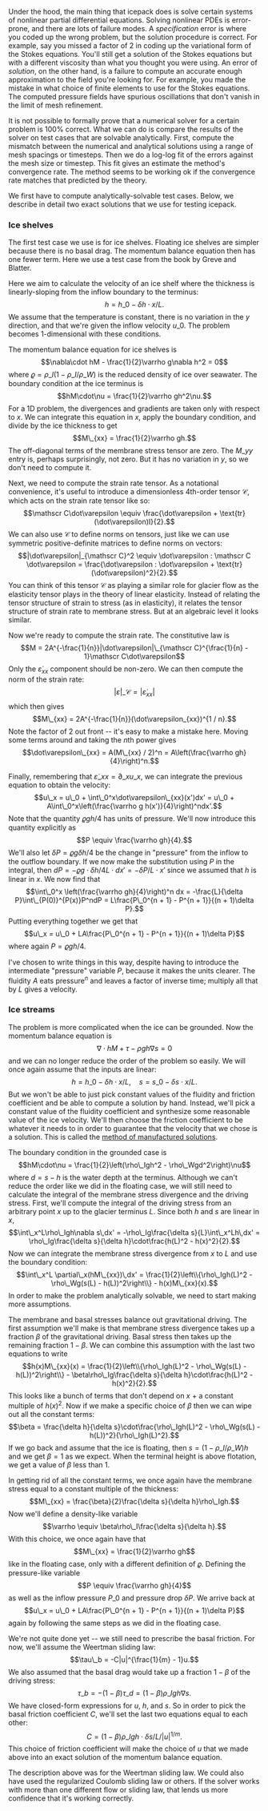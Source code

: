 <!--
.. title: Verification
.. slug: verification
.. date: 2025-04-10 11:11:07 UTC-07:00
.. tags: mathjax
.. category: 
.. link: 
.. description: 
.. type: text
.. hidetitle: True
-->

Under the hood, the main thing that icepack does is solve certain systems of nonlinear partial differential equations.
Solving nonlinear PDEs is error-prone, and there are lots of failure modes.
A *specification* error is where you coded up the wrong problem, but the solution procedure is correct.
For example, say you missed a factor of 2 in coding up the variational form of the Stokes equations.
You'll still get a solution of the Stokes equations but with a different viscosity than what you thought you were using.
An error of *solution*, on the other hand, is a failure to compute an accurate enough approximation to the field you're looking for.
For example, you made the mistake in what choice of finite elements to use for the Stokes equations.
The computed pressure fields have spurious oscillations that don't vanish in the limit of mesh refinement.

It is not possible to formally prove that a numerical solver for a certain problem is 100% correct.
What we can do is compare the results of the solver on test cases that are solvable analytically.
First, compute the mismatch between the numerical and analytical solutions using a range of mesh spacings or timesteps.
Then we do a log-log fit of the errors against the mesh size or timestep.
This fit gives an estimate the method's convergence rate.
The method seems to be working ok if the convergence rate matches that predicted by the theory.

We first have to compute analytically-solvable test cases.
Below, we describe in detail two exact solutions that we use for testing icepack.


### Ice shelves

The first test case we use is for ice shelves.
Floating ice shelves are simpler because there is no basal drag.
The momentum balance equation then has one fewer term.
Here we use a test case from the book by Greve and Blatter.

Here we aim to calculate the velocity of an ice shelf where the thickness is linearly-sloping from the inflow boundary to the terminus:
$$h = h\_0 - \delta h\cdot x / L.$$
We assume that the temperature is constant, there is no variation in the $y$ direction, and that we're given the inflow velocity $u\_0$.
The problem becomes 1-dimensional with these conditions.

The momentum balance equation for ice shelves is
$$\nabla\cdot hM - \frac{1}{2}\varrho g\nabla h^2 = 0$$
where $\varrho = \rho\_I(1 - \rho\_I/\rho\_W)$ is the reduced density of ice over seawater.
The boundary condition at the ice terminus is
$$hM\cdot\nu = \frac{1}{2}\varrho gh^2\nu.$$
For a 1D problem, the divergences and gradients are taken only with respect to $x$.
We can integrate this equation in $x$, apply the boundary condition, and divide by the ice thickness to get
$$M\_{xx} = \frac{1}{2}\varrho gh.$$
The off-diagonal terms of the membrane stress tensor are zero.
The $M\_{yy}$ entry is, perhaps surprisingly, not zero.
But it has no variation in $y$, so we don't need to compute it.

Next, we need to compute the strain rate tensor.
As a notational convenience, it's useful to introduce a dimensionless 4th-order tensor $\mathscr C$, which acts on the strain rate tensor like so:
$$\mathscr C\dot\varepsilon \equiv \frac{\dot\varepsilon + \text{tr}(\dot\varepsilon)I}{2}.$$
We can also use $\mathscr C$ to define norms on tensors, just like we can use symmetric positive-definite matrices to define norms on vectors:
$$|\dot\varepsilon|_{\mathscr C}^2 \equiv \dot\varepsilon : \mathscr C \dot\varepsilon = \frac{\dot\varepsilon : \dot\varepsilon + \text{tr}(\dot\varepsilon)^2}{2}.$$
You can think of this tensor $\mathscr C$ as playing a similar role for glacier flow as the elasticity tensor plays in the theory of linear elasticity.
Instead of relating the tensor structure of strain to stress (as in elasticity), it relates the tensor structure of strain rate to membrane stress.
But at an algebraic level it looks similar.

Now we're ready to compute the strain rate.
The constitutive law is
$$M = 2A^{-\frac{1}{n}}|\dot\varepsilon|\_{\mathscr C}^{\frac{1}{n} - 1}\mathscr C\dot\varepsilon$$
Only the $\dot\varepsilon_{xx}$ component should be non-zero.
We can then compute the norm of the strain rate:
$$|\dot\varepsilon|\_{\mathscr C} = |\dot\varepsilon_{xx}|$$
which then gives
$$M\_{xx} = 2A^{-\frac{1}{n}}(\dot\varepsilon_{xx})^{1 / n}.$$
Note the factor of 2 out front -- it's easy to make a mistake here.
Moving some terms around and taking the $n$th power gives
$$\dot\varepsilon\_{xx} = A(M\_{xx} / 2)^n = A\left(\frac{\varrho gh}{4}\right)^n.$$

Finally, remembering that $\dot\varepsilon\_{xx} = \partial\_xu\_x$, we can integrate the previous equation to obtain the velocity:
$$u\_x = u\_0 + \int\_0^x\dot\varepsilon\_{xx}(x')dx' = u\_0 + A\int\_0^x\left(\frac{\varrho g h(x')}{4}\right)^ndx'.$$
Note that the quantity $\varrho gh/4$ has units of pressure.
We'll now introduce this quantity explicitly as
$$P \equiv \frac{\varrho gh}{4}.$$
We'll also let $\delta P = \varrho g \delta h / 4$ be the change in "pressure" from the inflow to the outflow boundary.
If we now make the substitution using $P$ in the integral, then $dP = -\varrho g\cdot \delta h/4L\cdot dx' = -\delta P / L\cdot x'$ since we assumed that $h$ is linear in $x$.
We now find that
$$\int\_0^x \left(\frac{\varrho gh}{4}\right)^n dx = -\frac{L}{\delta P}\int\_{P(0)}^{P(x)}P^ndP = L\frac{P\_0^{n + 1} - P^{n + 1}}{(n + 1)\delta P}.$$
Putting everything together we get that
$$u\_x = u\_0 + LA\frac{P\_0^{n + 1} - P^{n + 1}}{(n + 1)\delta P}$$
where again $P = \varrho gh/4$.

I've chosen to write things in this way, despite having to introduce the intermediate "pressure" variable $P$, because it makes the units clearer.
The fluidity $A$ eats pressure${}^n$ and leaves a factor of inverse time; multiply all that by $L$ gives a velocity.

### Ice streams

The problem is more complicated when the ice can be grounded.
Now the momentum balance equation is
$$\nabla \cdot hM + \tau - \rho gh\nabla s = 0$$
and we can no longer reduce the order of the problem so easily.
We will once again assume that the inputs are linear:
$$h = h\_0 - \delta h\cdot x / L, \quad s = s\_0 - \delta s\cdot x / L.$$
But we won't be able to just pick constant values of the fluidity and friction coefficient and be able to compute a solution by hand.
Instead, we'll pick a constant value of the fluidity coefficient and synthesize some reasonable value of the ice velocity.
We'll then choose the friction coefficient to be whatever it needs to in order to guarantee that the velocity that we chose is a solution.
This is called the [method of manufactured solutions](https://mooseframework.inl.gov/python/mms.html).

The boundary condition in the grounded case is
$$hM\cdot\nu = \frac{1}{2}\left(\rho\_Igh^2 - \rho\_Wgd^2\right)\nu$$
where $d = s - h$ is the water depth at the terminus.
Although we can't reduce the order like we did in the floating case, we will still need to calculate the integral of the membrane stress divergence and the driving stress.
First, we'll compute the integral of the driving stress from an arbitrary point $x$ up to the glacier terminus $L$.
Since both $h$ and $s$ are linear in $x$,
$$\int\_x^L\rho\_Igh\nabla s\,dx' = -\rho\_Ig\frac{\delta s}{L}\int\_x^Lh\,dx' = \rho\_Ig\frac{\delta s}{\delta h}\cdot\frac{h(L)^2 - h(x)^2}{2}.$$
Now we can integrate the membrane stress divergence from $x$ to $L$ and use the boundary condition:
$$\int\_x^L \partial\_x(hM\_{xx})\,dx' = \frac{1}{2}\left\\{\rho\_Igh(L)^2 - \rho\_Wg(s(L) - h(L))^2\right\\} - h(x)M\_{xx}(x).$$
In order to make the problem analytically solvable, we need to start making more assumptions.

The membrane and basal stresses balance out gravitational driving.
The first assumption we'll make is that membrane stress divergence takes up a fraction $\beta$ of the gravitational driving.
Basal stress then takes up the remaining fraction $1 - \beta$.
We can combine this assumption with the last two equations to write
$$h(x)M\_{xx}(x) = \frac{1}{2}\left\\{\rho\_Igh(L)^2 - \rho\_Wg(s(L) - h(L))^2\right\\} - \beta\rho\_Ig\frac{\delta s}{\delta h}\cdot\frac{h(L)^2 - h(x)^2}{2}.$$
This looks like a bunch of terms that don't depend on $x$ + a constant multiple of $h(x)^2$.
Now if we make a specific choice of $\beta$ then we can wipe out all the constant terms:
$$\beta = \frac{\delta h}{\delta s}\cdot\frac{\rho\_Igh(L)^2 - \rho\_Wg(s(L) - h(L))^2}{\rho\_Igh(L)^2}.$$
If we go back and assume that the ice is floating, then $s = (1 - \rho\_I/\rho\_W)h$ and we get $\beta = 1$ as we expect.
When the terminal height is above flotation, we get a value of $\beta$ less than 1.

In getting rid of all the constant terms, we once again have the membrane stress equal to a constant multiple of the thickness:
$$M\_{xx} = \frac{\beta}{2}\frac{\delta s}{\delta h}\rho\_Igh.$$
Now we'll define a density-like variable
$$\varrho \equiv \beta\rho\_I\frac{\delta s}{\delta h}.$$
With this choice, we once again have that
$$M\_{xx} = \frac{1}{2}\varrho gh$$
like in the floating case, only with a different definition of $\varrho$.
Defining the pressure-like variable
$$P \equiv \frac{\varrho gh}{4}$$
as well as the inflow pressure $P\_0$ and pressure drop $\delta P$.
We arrive back at
$$u\_x = u\_0 + LA\frac{P\_0^{n + 1} - P^{n + 1}}{(n + 1)\delta P}$$
again by following the same steps as we did in the floating case.

We're not quite done yet -- we still need to prescribe the basal friction.
For now, we'll assume the Weertman sliding law:
$$\tau\_b = -C|u|^{\frac{1}{m} - 1}u.$$
We also assumed that the basal drag would take up a fraction $1 - \beta$ of the driving stress:
$$\tau\_b = -(1 - \beta)\tau\_d = (1 - \beta)\rho\_Igh\nabla s.$$
We have closed-form expressions for $u$, $h$, and $s$.
So in order to pick the basal friction coefficient $C$, we'll set the last two equations equal to each other:
$$C = (1 - \beta)\rho\_Igh\cdot\delta s / L / |u|^{1 / m}.$$
This choice of friction coefficient will make the choice of $u$ that we made above into an exact solution of the momentum balance equation.

The description above was for the Weertman sliding law.
We could also have used the regularized Coulomb sliding law or others.
If the solver works with more than one different flow or sliding law, that lends us more confidence that it's working correctly.
